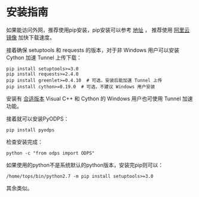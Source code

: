 安装指南
========

如果能访问外网，推荐使用pip安装，pip安装可以参考
[地址](https://pip.pypa.io/en/stable/installing/) ， 推荐使用
[阿里云镜像](http://mirrors.aliyun.com/help/pypi) 加快下载速度。

接着确保 setuptools 和 requests 的版本，对于非 Windows 用户可以安装
Cython 加速 Tunnel 上传下载：

``` {.sourceCode .sh}
pip install setuptools>=3.0
pip install requests>=2.4.0
pip install greenlet>=0.4.10  # 可选，安装后能加速 Tunnel 上传
pip install cython>=0.19.0  # 可选，不建议 Windows 用户安装
```

安装有 [合适版本](https://wiki.python.org/moin/WindowsCompilers) Visual
C++ 和 Cython 的 Windows 用户也可使用 Tunnel 加速功能。

接着就可以安装PyODPS：

``` {.sourceCode .sh}
pip install pyodps
```

检查安装完成：

``` {.sourceCode .sh}
python -c "from odps import ODPS"
```

如果使用的python不是系统默认的python版本，安装完pip则可以：

``` {.sourceCode .sh}
/home/tops/bin/python2.7 -m pip install setuptools>=3.0
```

其余类似。
